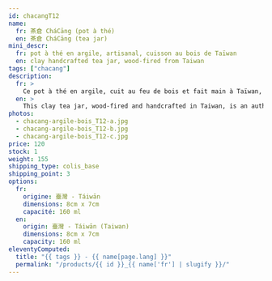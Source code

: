 ```yaml
---
id: chacangT12
name:
  fr: 茶倉 CháCāng (pot à thé)
  en: 茶倉 CháCāng (tea jar)
mini_descr:
  fr: pot à thé en argile, artisanal, cuisson au bois de Taïwan
  en: clay handcrafted tea jar, wood-fired from Taiwan
tags: ["chacang"]
description:
  fr: >
    Ce pot à thé en argile, cuit au feu de bois et fait main à Taïwan, est une pièce authentique pleine de caractère.<!--more--> Ses nuances naturelles et son fini texturé ajoutent une touche d'élégance rustique à votre rituel du thé. Un compagnon unique pour vos moments de sérénité.
  en: >
    This clay tea jar, wood-fired and handcrafted in Taiwan, is an authentic piece full of character.<!--more--> Its natural tones and textured finish add a touch of rustic elegance to your tea ritual. A unique companion for moments of serenity.
photos:
  - chacang-argile-bois_T12-a.jpg
  - chacang-argile-bois_T12-b.jpg
  - chacang-argile-bois_T12-c.jpg
price: 120
stock: 1
weight: 155
shipping_type: colis_base
shipping_point: 3
options:
  fr:
    origine: 臺灣 - Táiwān
    dimensions: 8cm x 7cm
    capacité: 160 ml
  en:
    origin: 臺灣 - Táiwān (Taiwan)
    dimensions: 8cm x 7cm
    capacity: 160 ml
eleventyComputed:
  title: "{{ tags }} - {{ name[page.lang] }}"
  permalink: "/products/{{ id }}_{{ name['fr'] | slugify }}/"
---
```

